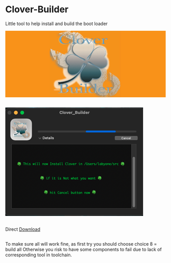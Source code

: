# Clover-Builder
Little tool to help install and build the boot loader 

![img src](Image.png)
##
![img src](image2.png)
##
Direct [Download](https://github.com/LAbyOne/Clover-Builder/raw/main/Clover_Builder.dmg)
##
To make sure all will work fine, as first try you should choose choice 8 = build all
Otherwise you risk to have some components to fail due to lack of corresponding tool in toolchain.
##
